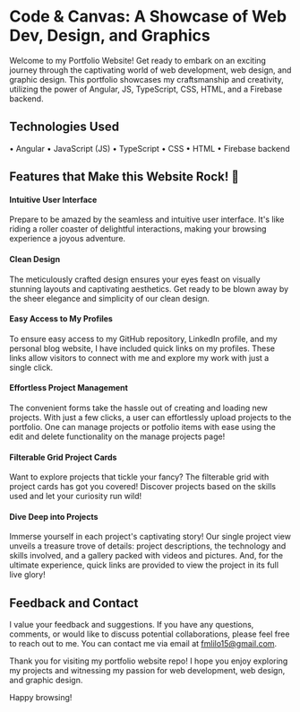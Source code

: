 # Code & Canvas: A Showcase of Web Dev, Design, and Graphics

Welcome to my Portfolio Website! Get ready to embark on an exciting journey through the captivating world of web development, web design, and graphic design. This portfolio showcases my craftsmanship and creativity, utilizing the power of Angular, JS, TypeScript, CSS, HTML, and a Firebase backend.

## Technologies Used

• Angular
• JavaScript (JS)
• TypeScript
• CSS
• HTML
• Firebase backend

## Features that Make this Website Rock! 🚀

#### Intuitive User Interface
Prepare to be amazed by the seamless and intuitive user interface. It's like riding a roller coaster of delightful interactions, making your browsing experience a joyous adventure.

#### Clean Design
The meticulously crafted design ensures your eyes feast on visually stunning layouts and captivating aesthetics. Get ready to be blown away by the sheer elegance and simplicity of our clean design.

#### Easy Access to My Profiles
To ensure easy access to my GitHub repository, LinkedIn profile, and my personal blog website, I have included quick links on my profiles. These links allow visitors to connect with me and explore my work with just a single click. 

#### Effortless Project Management
The convenient forms take the hassle out of creating and loading new projects. With just a few clicks, a user can effortlessly upload projects to the portfolio. One can manage projects or potfolio items with ease using the edit and delete functionality on the manage projects page!

#### Filterable Grid Project Cards
Want to explore projects that tickle your fancy? The filterable grid with project cards has got you covered! Discover projects based on the skills used and let your curiosity run wild!

#### Dive Deep into Projects
Immerse yourself in each project's captivating story! Our single project view unveils a treasure trove of details: project descriptions, the technology and skills involved, and a gallery packed with videos and pictures. And, for the ultimate experience, quick links are provided to view the project in its full live glory!

## Feedback and Contact

I value your feedback and suggestions. If you have any questions, comments, or would like to discuss potential collaborations, please feel free to reach out to me. You can contact me via email at fmlilo15@gmail.com.

Thank you for visiting my portfolio website repo! I hope you enjoy exploring my projects and witnessing my passion for web development, web design, and graphic design.

Happy browsing!
